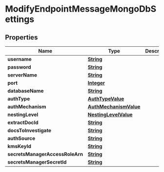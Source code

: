 

# ModifyEndpointMessageMongoDbSettings


## Properties

| Name | Type | Description | Notes |
|------------ | ------------- | ------------- | -------------|
|**username** | [**String**](String.md) |  |  [optional] |
|**password** | [**String**](String.md) |  |  [optional] |
|**serverName** | [**String**](String.md) |  |  [optional] |
|**port** | [**Integer**](Integer.md) |  |  [optional] |
|**databaseName** | [**String**](String.md) |  |  [optional] |
|**authType** | [**AuthTypeValue**](AuthTypeValue.md) |  |  [optional] |
|**authMechanism** | [**AuthMechanismValue**](AuthMechanismValue.md) |  |  [optional] |
|**nestingLevel** | [**NestingLevelValue**](NestingLevelValue.md) |  |  [optional] |
|**extractDocId** | [**String**](String.md) |  |  [optional] |
|**docsToInvestigate** | [**String**](String.md) |  |  [optional] |
|**authSource** | [**String**](String.md) |  |  [optional] |
|**kmsKeyId** | [**String**](String.md) |  |  [optional] |
|**secretsManagerAccessRoleArn** | [**String**](String.md) |  |  [optional] |
|**secretsManagerSecretId** | [**String**](String.md) |  |  [optional] |



